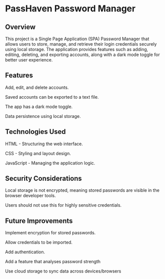 # PassHaven Password Manager 

## Overview

This project is a Single Page Application (SPA) Password Manager that allows users to store, manage, and retrieve their login credentials securely using local storage. The application provides features such as adding, editing, deleting, and exporting accounts, along with a dark mode toggle for better user experience.

## Features

Add, edit, and delete accounts.

Saved accounts can be exported to a text file.

The app has a dark mode toggle.

Data persistence using local storage.

## Technologies Used

HTML - Structuring the web interface.

CSS - Styling and layout design.

JavaScript - Managing the application logic.

## Security Considerations

Local storage is not encrypted, meaning stored passwords are visible in the browser developer tools.

Users should not use this for highly sensitive credentials.

## Future Improvements

Implement encryption for stored passwords.

Allow credentials to be imported.

Add authentication.

Add a feature that analyses password strength

Use cloud storage to sync data across devices/browsers

